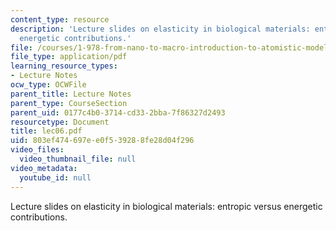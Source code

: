 ```yaml
---
content_type: resource
description: 'Lecture slides on elasticity in biological materials: entropic versus
  energetic contributions.'
file: /courses/1-978-from-nano-to-macro-introduction-to-atomistic-modeling-techniques-january-iap-2007/803ef474697ee0f539288fe28d04f296_lec06.pdf
file_type: application/pdf
learning_resource_types:
- Lecture Notes
ocw_type: OCWFile
parent_title: Lecture Notes
parent_type: CourseSection
parent_uid: 0177c4b0-3714-cd33-2bba-7f86327d2493
resourcetype: Document
title: lec06.pdf
uid: 803ef474-697e-e0f5-3928-8fe28d04f296
video_files:
  video_thumbnail_file: null
video_metadata:
  youtube_id: null
---
```

Lecture slides on elasticity in biological materials: entropic versus energetic contributions.